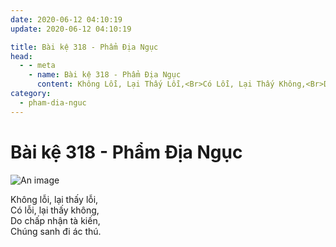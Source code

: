 ```yaml
---
date: 2020-06-12 04:10:19
update: 2020-06-12 04:10:19

title: Bài kệ 318 - Phẩm Địa Ngục
head:
  - - meta
    - name: Bài kệ 318 - Phẩm Địa Ngục
      content: Không Lỗi, Lại Thấy Lỗi,<Br>Có Lỗi, Lại Thấy Không,<Br>Do Chấp Nhận Tà Kiến,<Br>Chúng Sanh Đi Ác Thú.<Br>
category:
  - pham-dia-nguc
---
```


# Bài kệ 318 - Phẩm Địa Ngục

![An image](/img/pham-dia-nguc/pham-dia-nguc-318.jpg)

Không lỗi, lại thấy lỗi,<br>Có lỗi, lại thấy không,<br>Do chấp nhận tà kiến,<br>Chúng sanh đi ác thú.<br>

